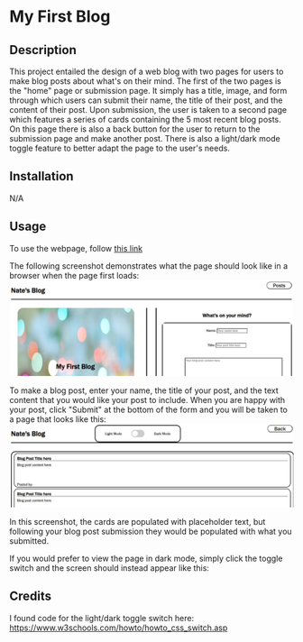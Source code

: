 # My First Blog

## Description
This project entailed the design of a web blog with two pages for users to make blog posts about what's on their mind.  The first of the two pages is the "home" page or submission page.  It  simply has a title, image, and form through which users can submit their name, the title of their post, and the content of their post.  Upon submission, the user is taken to a second page which features a series of cards containing the 5 most recent blog posts.  On this page there is also a back button for the user to return to the submission page and make another post.  There is also a light/dark mode toggle feature to better adapt the page to the user's needs.

## Installation
N/A

## Usage
To use the webpage, follow [this link](https://njohnson2897.github.io/my-blog/)

The following screenshot demonstrates what the page should look like in a browser when the page first loads:
![payroll webpage screenshot 2](./assets/images/submission-page-screenshot.JPG)

To make a blog post, enter your name, the title of your post, and the text content that you would like your post to include.  When you are happy with your post, click "Submit" at the bottom of the form and you will be taken to a page that looks like this:
![payroll webpage screenshot](./assets/images/blog-post-page-light.JPG)

In this screenshot, the cards are populated with placeholder text, but following your blog post submission they would be populated with what you submitted.

If you would prefer to view the page in dark mode, simply click the toggle switch and the screen should instead appear like this:


## Credits
I found code for the light/dark toggle switch here: https://www.w3schools.com/howto/howto_css_switch.asp
